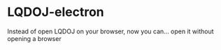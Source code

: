 # LQDOJ-electron
Instead of open LQDOJ on your browser, now you can... open it without opening a browser
